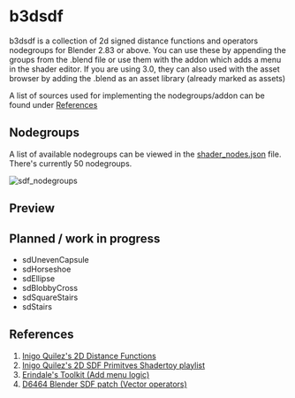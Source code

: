 # b3dsdf

b3dsdf is a collection of 2d signed distance functions and operators nodegroups for Blender 2.83 or above. You can use these by appending the groups from the .blend file or use them with the addon which adds a menu in the shader editor. If you are using 3.0, they can also used with the asset browser by adding the .blend as an asset library (already marked as assets)

A list of sources used for implementing the nodegroups/addon can be found under [References](https://github.com/williamchange/b3dsdf#references)

## Nodegroups

A list of available nodegroups can be viewed in the [shader_nodes.json](https://github.com/williamchange/b3dsdf/blob/master/shader_nodes.json) file. There's currently 50 nodegroups.

![sdf_nodegroups](https://user-images.githubusercontent.com/830253/163703720-406bbe6e-0f15-40ab-95d8-fb38fd788b41.png)

## Preview

## Planned / work in progress

- sdUnevenCapsule
- sdHorseshoe
- sdEllipse
- sdBlobbyCross
- sdSquareStairs
- sdStairs

## References

1. [Inigo Quilez's 2D Distance Functions](https://www.iquilezles.org/www/articles/distfunctions2d/distfunctions2d.htm)
2. [Inigo Quilez's 2D SDF Primitves Shadertoy playlist](https://www.shadertoy.com/playlist/MXdSRf)
3. [Erindale's Toolkit (Add menu logic)](https://erindale.gumroad.com/l/erintools)
4. [D6464 Blender SDF patch (Vector operators)](https://developer.blender.org/D6464)
